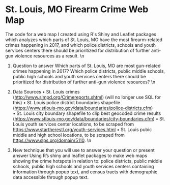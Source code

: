 # St. Louis, MO Firearm Crime Web Map
The code for a web map I created using R's Shiny and Leaflet packages which analyzes which parts of St. Louis, MO have the most firearm-related crimes happening in 2017, and which police districts, schools and youth services centers there should be prioritized for distribution of further anti-gun violence resources as a result. \n

1.	Question to answer
Which parts of St. Louis, MO are most gun-related crimes happening in 2017? Which police districts, public middle schools, public high schools and youth services centers there should be prioritized for distribution of further anti-gun violence resources? \n

2.	Data Sources
•	St. Louis crimes (http://www.slmpd.org/Crimereports.shtml) (will no longer use SQL for this)
•	St. Louis police district boundaries shapefile (https://www.stlouis-mo.gov/data/boundaries/police-districts.cfm)   
•	St. Louis city boundary shapefile to clip best geocoded crime results (https://www.stlouis-mo.gov/data/boundaries/city-boundaries.cfm)
•	St. Louis youth services center locations, to be scraped from https://www.startherestl.org/youth-services.html
•	St. Louis pubic middle and high school locations, to be scraped from https://www.slps.org/domain/5110. \n

3.	New technique that you will use to answer your question or present answer
Using R’s shiny and leaflet packages to make web maps showing the crime hotspots in relation to: police districts, public middle schools, public high schools and youth services centers containing information through popup text, and census tracts with demographic data accessible through popup text.
